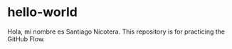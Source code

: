 # hello-world
Hola, mi nombre es Santiago Nicotera.
This repository is for practicing the GitHub Flow.
